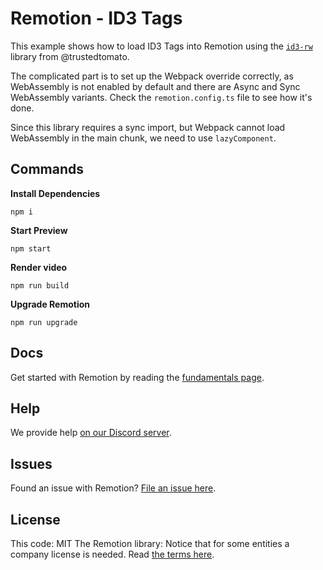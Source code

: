 # Remotion - ID3 Tags

This example shows how to load ID3 Tags into Remotion using the [`id3-rw`](https://github.com/trustedtomato/id3-rw) library from @trustedtomato.

The complicated part is to set up the Webpack override correctly, as WebAssembly is not enabled by default and there are Async and Sync WebAssembly variants. Check the `remotion.config.ts` file to see how it's done.

Since this library requires a sync import, but Webpack cannot load WebAssembly in the main chunk, we need to use `lazyComponent`.

## Commands

**Install Dependencies**

```console
npm i
```

**Start Preview**

```console
npm start
```

**Render video**

```console
npm run build
```

**Upgrade Remotion**

```console
npm run upgrade
```

## Docs

Get started with Remotion by reading the [fundamentals page](https://www.remotion.dev/docs/the-fundamentals).

## Help

We provide help [on our Discord server](https://discord.gg/6VzzNDwUwV).

## Issues

Found an issue with Remotion? [File an issue here](https://github.com/remotion-dev/remotion/issues/new).

## License

This code: MIT
The Remotion library: Notice that for some entities a company license is needed. Read [the terms here](https://github.com/remotion-dev/remotion/blob/main/LICENSE.md).
